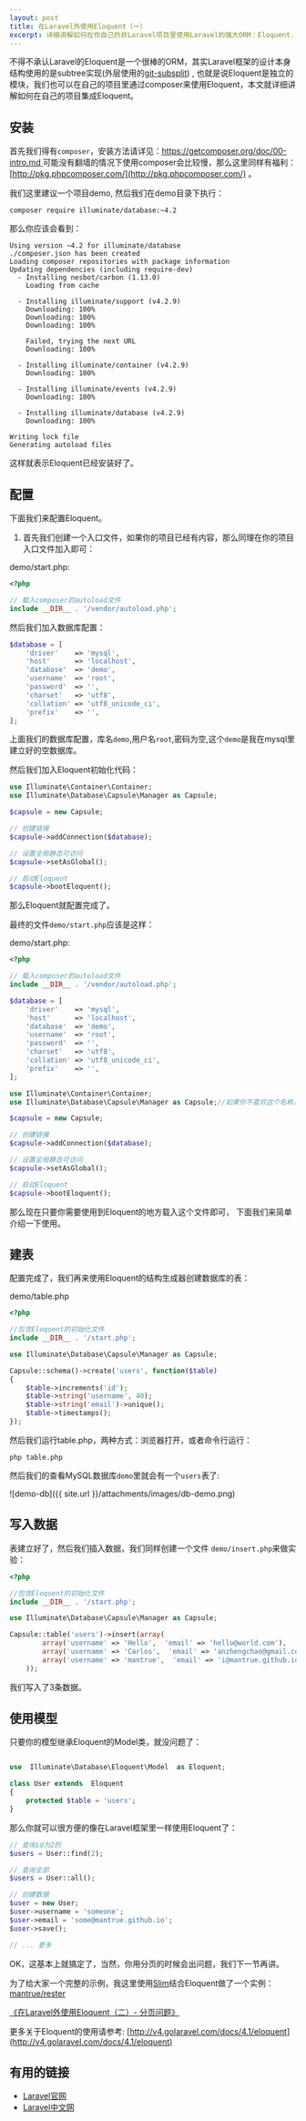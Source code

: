 ```yaml
---
layout: post
title: 在Laravel外使用Eloquent（一）
excerpt: 详细讲解如何在你自己的非Laravel项目里使用Laravel的强大ORM：Eloquent.
---
```



不得不承认Laravel的Eloquent是一个很棒的ORM，其实Laravel框架的设计本身结构使用的是subtree实现(外层使用的[git-subsplit](https://github.com/dflydev/git-subsplit)) , 也就是说Eloquent是独立的模块，我们也可以在自己的项目里通过composer来使用Eloquent，本文就详细讲解如何在自己的项目集成Eloquent。

## 安装

首先我们得有`composer`，安装方法请详见：[https://getcomposer.org/doc/00-intro.md ](https://getcomposer.org/doc/00-intro.md)
可能没有翻墙的情况下使用composer会比较慢，那么这里同样有福利：[http://pkg.phpcomposer.com/](http://pkg.phpcomposer.com/) 。

我们这里建议一个项目demo, 然后我们在demo目录下执行：

```shell
composer require illuminate/database:~4.2
```

那么你应该会看到：

```shell
Using version ~4.2 for illuminate/database
./composer.json has been created
Loading composer repositories with package information
Updating dependencies (including require-dev)
  - Installing nesbot/carbon (1.13.0)
    Loading from cache

  - Installing illuminate/support (v4.2.9)
    Downloading: 100%
    Downloading: 100%
    Downloading: 100%

    Failed, trying the next URL
    Downloading: 100%

  - Installing illuminate/container (v4.2.9)
    Downloading: 100%

  - Installing illuminate/events (v4.2.9)
    Downloading: 100%

  - Installing illuminate/database (v4.2.9)
    Downloading: 100%

Writing lock file
Generating autoload files
```

这样就表示Eloquent已经安装好了。


## 配置

下面我们来配置Eloquent。

1. 首先我们创建一个入口文件，如果你的项目已经有内容，那么同理在你的项目入口文件加入即可：

demo/start.php:

```php
<?php

// 载入composer的autoload文件
include __DIR__ . '/vendor/autoload.php';
```
然后我们加入数据库配置：

```php
$database = [
    'driver'    => 'mysql',
    'host'      => 'localhost',
    'database'  => 'demo',
    'username'  => 'root',
    'password'  => '',
    'charset'   => 'utf8',
    'collation' => 'utf8_unicode_ci',
    'prefix'    => '',
];
```

上面我们的数据库配置，库名`demo`,用户名`root`,密码为空,这个`demo`是我在mysql里建立好的空数据库。


然后我们加入Eloquent初始化代码：

```php
use Illuminate\Container\Container;
use Illuminate\Database\Capsule\Manager as Capsule;

$capsule = new Capsule;

// 创建链接
$capsule->addConnection($database);

// 设置全局静态可访问
$capsule->setAsGlobal();

// 启动Eloquent
$capsule->bootEloquent();

```

那么Eloquent就配置完成了。

最终的文件`demo/start.php`应该是这样：

demo/start.php: 

```php
<?php

// 载入composer的autoload文件
include __DIR__ . '/vendor/autoload.php';

$database = [
    'driver'    => 'mysql',
    'host'      => 'localhost',
    'database'  => 'demo',
    'username'  => 'root',
    'password'  => '',
    'charset'   => 'utf8',
    'collation' => 'utf8_unicode_ci',
    'prefix'    => '',
];

use Illuminate\Container\Container;
use Illuminate\Database\Capsule\Manager as Capsule;//如果你不喜欢这个名称，as DB;就好 

$capsule = new Capsule;

// 创建链接
$capsule->addConnection($database);

// 设置全局静态可访问
$capsule->setAsGlobal();

// 启动Eloquent
$capsule->bootEloquent();
```

那么现在只要你需要使用到Eloquent的地方载入这个文件即可， 下面我们来简单介绍一下使用。

## 建表

配置完成了，我们再来使用Eloquent的结构生成器创建数据库的表：

demo/table.php

```php
<?php

//包含Eloquent的初始化文件
include __DIR__ . '/start.php';

use Illuminate\Database\Capsule\Manager as Capsule;

Capsule::schema()->create('users', function($table)
{
    $table->increments('id');
    $table->string('username', 40);
    $table->string('email')->unique();
    $table->timestamps();
});
```

然后我们运行table.php，两种方式：浏览器打开，或者命令行运行：
```shell
php table.php
```

然后我们的查看MySQL数据库`domo`里就会有一个`users`表了:

![demo-db]({{ site.url }}/attachments/images/db-demo.png)

##  写入数据

表建立好了，然后我们插入数据，我们同样创建一个文件 `demo/insert.php`来做实验：


```php
<?php

//包含Eloquent的初始化文件
include __DIR__ . '/start.php';

use Illuminate\Database\Capsule\Manager as Capsule;

Capsule::table('users')->insert(array(
        array('username' => 'Hello',  'email' => 'hello@world.com'),
        array('username' => 'Carlos',  'email' => 'anzhengchao@gmail.com'),
        array('username' => 'mantrue',  'email' => 'i@mantrue.github.io'),
    ));


```

我们写入了3条数据。

## 使用模型

只要你的模型继承Eloquent的Model类，就没问题了：

```php

use  Illuminate\Database\Eloquent\Model  as Eloquent; 

class User extends  Eloquent 
{
	protected $table = 'users';
}

```

那么你就可以很方便的像在Laravel框架里一样使用Eloquent了：

```php
// 查询id为2的
$users = User::find(2);

// 查询全部
$users = User::all();

// 创建数据
$user = new User;
$user->username = 'someone';
$user->email = 'some@mantrue.github.io';
$user->save();

// ... 更多

```

OK，这基本上就搞定了，当然，你用分页的时候会出问题，我们下一节再讲。

为了给大家一个完整的示例，我这里使用[Slim](https://github.com/codeguy/slim)结合Eloquent做了一个实例：[mantrue/rester](https://github.com/mantrue/rester)

[《在Laravel外使用Eloquent（二）- 分页问题》](/2014/11/25/using-eloquent-outside-laravel-2.html) 

更多关于Eloquent的使用请参考: [http://v4.golaravel.com/docs/4.1/eloquent](http://v4.golaravel.com/docs/4.1/eloquent)

## 有用的链接
- [Laravel官网](http://laravel.com)
- [Laravel中文网](http://golaravel.com)
